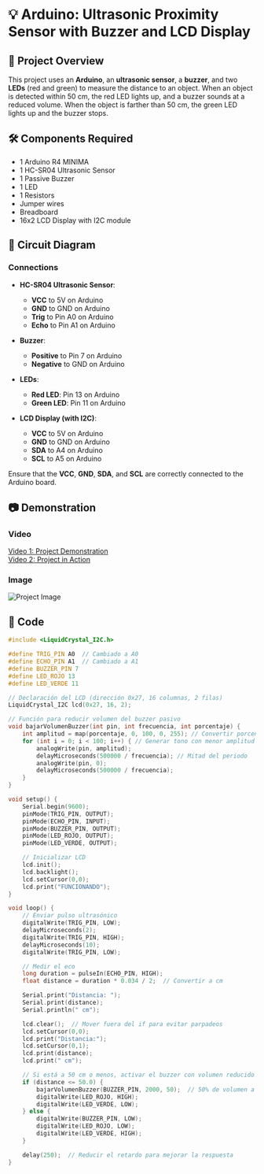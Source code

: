 # 💡 Arduino: Ultrasonic Proximity Sensor with Buzzer and LCD Display

## 📌 Project Overview

This project uses an **Arduino**, an **ultrasonic sensor**, a **buzzer**, and two **LEDs** (red and green) to measure the distance to an object. When an object is detected within 50 cm, the red LED lights up, and a buzzer sounds at a reduced volume. When the object is farther than 50 cm, the green LED lights up and the buzzer stops.

## 🛠️ Components Required

- 1 Arduino R4 MINIMA
- 1 HC-SR04 Ultrasonic Sensor
- 1 Passive Buzzer
- 1 LED
- 1 Resistors 
- Jumper wires
- Breadboard
- 16x2 LCD Display with I2C module

## 🔗 Circuit Diagram

### Connections

- **HC-SR04 Ultrasonic Sensor**:
  - **VCC** to 5V on Arduino
  - **GND** to GND on Arduino
  - **Trig** to Pin A0 on Arduino
  - **Echo** to Pin A1 on Arduino

- **Buzzer**:
  - **Positive** to Pin 7 on Arduino
  - **Negative** to GND on Arduino

- **LEDs**:
  - **Red LED**: Pin 13 on Arduino
  - **Green LED**: Pin 11 on Arduino

- **LCD Display (with I2C)**:
  - **VCC** to 5V on Arduino
  - **GND** to GND on Arduino
  - **SDA** to A4 on Arduino
  - **SCL** to A5 on Arduino

Ensure that the **VCC**, **GND**, **SDA**, and **SCL** are correctly connected to the Arduino board.

## 📷 Demonstration  

### Video
[Video 1: Project Demonstration](https://github.com/user-attachments/assets/ea3c9951-1a28-4830-a195-5b68f4c5e07b)  
[Video 2: Project in Action](https://github.com/user-attachments/assets/aec03b70-1019-45c7-aa3d-2b10a44c811a)

### Image
![Project Image](https://github.com/user-attachments/assets/c9a0cb3a-f4b2-4a2d-a7f2-9950d79be0f9)

## 📝 Code

```cpp
#include <LiquidCrystal_I2C.h>

#define TRIG_PIN A0  // Cambiado a A0
#define ECHO_PIN A1  // Cambiado a A1
#define BUZZER_PIN 7  
#define LED_ROJO 13
#define LED_VERDE 11

// Declaración del LCD (dirección 0x27, 16 columnas, 2 filas)
LiquidCrystal_I2C lcd(0x27, 16, 2);

// Función para reducir volumen del buzzer pasivo
void bajarVolumenBuzzer(int pin, int frecuencia, int porcentaje) {
    int amplitud = map(porcentaje, 0, 100, 0, 255); // Convertir porcentaje a PWM
    for (int i = 0; i < 100; i++) { // Generar tono con menor amplitud
        analogWrite(pin, amplitud);
        delayMicroseconds(500000 / frecuencia); // Mitad del periodo
        analogWrite(pin, 0);
        delayMicroseconds(500000 / frecuencia);
    }
}

void setup() {
    Serial.begin(9600);
    pinMode(TRIG_PIN, OUTPUT);
    pinMode(ECHO_PIN, INPUT);
    pinMode(BUZZER_PIN, OUTPUT);
    pinMode(LED_ROJO, OUTPUT);
    pinMode(LED_VERDE, OUTPUT);

    // Inicializar LCD
    lcd.init();
    lcd.backlight();
    lcd.setCursor(0,0);
    lcd.print("FUNCIONANDO");
}

void loop() {
    // Enviar pulso ultrasónico
    digitalWrite(TRIG_PIN, LOW);
    delayMicroseconds(2);
    digitalWrite(TRIG_PIN, HIGH);
    delayMicroseconds(10);
    digitalWrite(TRIG_PIN, LOW);

    // Medir el eco
    long duration = pulseIn(ECHO_PIN, HIGH);
    float distance = duration * 0.034 / 2;  // Convertir a cm

    Serial.print("Distancia: ");
    Serial.print(distance);
    Serial.println(" cm");

    lcd.clear();  // Mover fuera del if para evitar parpadeos
    lcd.setCursor(0,0);
    lcd.print("Distancia:");
    lcd.setCursor(0,1);
    lcd.print(distance);
    lcd.print(" cm");

    // Si está a 50 cm o menos, activar el buzzer con volumen reducido
    if (distance <= 50.0) {
        bajarVolumenBuzzer(BUZZER_PIN, 2000, 50);  // 50% de volumen a 2kHz
        digitalWrite(LED_ROJO, HIGH);
        digitalWrite(LED_VERDE, LOW);
    } else {
        digitalWrite(BUZZER_PIN, LOW);
        digitalWrite(LED_ROJO, LOW);
        digitalWrite(LED_VERDE, HIGH);
    }

    delay(250);  // Reducir el retardo para mejorar la respuesta
}

